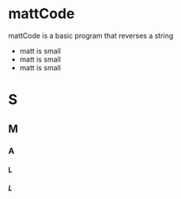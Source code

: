 # mattCode
mattCode is a basic program that reverses a string

 - matt is small
 - matt is small
 - matt is small
 
# S
## M
### A
#### L
##### L

